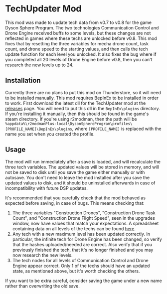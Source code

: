 ﻿# TechUpdater Mod
This mod was made to update tech data from v0.7 to v0.8 for the game Dyson Sphere Program. The two technologies Communication Control and Drone Engine received buffs to some levels, but these changes are not reflected in games where these techs are unlocked before v0.8. This mod fixes that by resetting the three variables for mecha drone count, task count, and drone speed to the starting values, and then calls the tech update function for each level you unlocked. It also fixes the bug where if you completed all 20 levels of Drone Engine before v0.8, then you can't research the new levels up to 24.

## Installation
Currently there are no plans to put this mod on Thunderstore, so it will need to be installed manually. This mod requires BepInEx to be installed in order to work. First download the latest dll for the TechUpdater mod at the [releases](https://github.com/Selsion/DSPMods/releases) page. You will need to put this dll in the `BepInEx\plugins` directory. If you're installing it manually, then this should be found in the game's steam directory. If you're using r2modman, then the path will be `%appdata%\r2modmanPlus-local\DysonSphereProgram\profiles\[PROFILE_NAME]\BepInEx\plugins`, where `[PROFILE_NAME]` is replaced with the name you set when you created the profile.
## Usage
The mod will run immediately after a save is loaded, and will recalculate the three tech variables. The updated values will be stored in memory, and will not be saved to disk until you save the game either manually or with autosave. You don't need to leave the mod installed after you save the updated values to disk, and it should be uninstalled afterwards in case of incompatibility with future DSP updates.

It's recommended that you carefully check that the mod behaved as expected before saving, in case of bugs. This means checking that:
 1. The three variables "Construction Drones", "Construction Drone Task Count", and "Construction Drone Flight Speed", seen in the upgrades window, now have values that match your expectations. A spreadsheet containing data on all levels of the techs can be found [here](https://docs.google.com/spreadsheets/d/e/2PACX-1vQkKoADE2gKKOgKJFrUuKe8MmCIcUsyFUcQJxAGGUVNKCuUS4FP3bPSBrUgoCeCSY1JWLaOz7-__n-4/pubhtml#).
 2. Any tech with a new maximum level has been updated correctly. In particular, the infinite tech for Drone Engine has been changed, so verify that the hashes uploaded/needed are correct. Also verify that if you previously finished the tech, that it's no longer finished and you may now research the new levels.
 3. The tech nodes for all levels of Communication Control and Drone Engine appear correct. Only 1 of the techs should have an updated state, as mentioned above, but it's worth checking the others.

If you want to be extra careful, consider saving the game under a new name rather than overwriting the old save.
